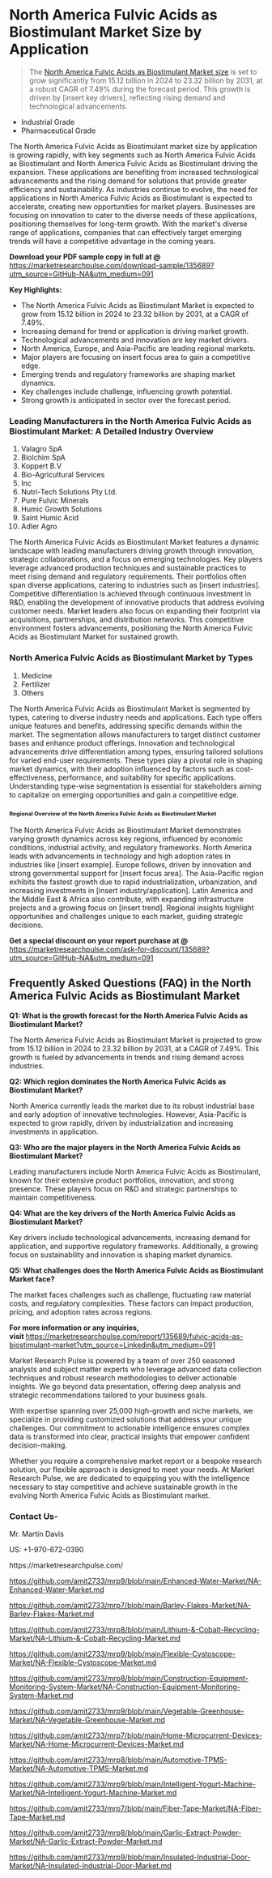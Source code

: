 <h1>North America Fulvic Acids as Biostimulant Market&nbsp;Size by Application</h1><blockquote><p>The <a href="https://marketresearchpulse.com/download-sample/135689?utm_source=GitHub-NA&amp;utm_medium=091">North America Fulvic Acids as Biostimulant Market size</a> is set to grow significantly from 15.12 billion in 2024 to 23.32 billion by 2031, at a robust CAGR of 7.49% during the forecast period. This growth is driven by [insert key drivers], reflecting rising demand and technological advancements.</p></blockquote><ul><li>Industrial Grade<li> Pharmaceutical Grade</li></ul><p>The North America Fulvic Acids as Biostimulant market size by application is growing rapidly, with key segments such as North America Fulvic Acids as Biostimulant and North America Fulvic Acids as Biostimulant driving the expansion. These applications are benefiting from increased technological advancements and the rising demand for solutions that provide greater efficiency and sustainability. As industries continue to evolve, the need for applications in North America Fulvic Acids as Biostimulant is expected to accelerate, creating new opportunities for market players. Businesses are focusing on innovation to cater to the diverse needs of these applications, positioning themselves for long-term growth. With the market's diverse range of applications, companies that can effectively target emerging trends will have a competitive advantage in the coming years.</p><p><strong>Download your PDF sample copy in full at @ </strong><a href="https://marketresearchpulse.com/download-sample/135689?utm_source=GitHub-NA&amp;utm_medium=091">https://marketresearchpulse.com/download-sample/135689?utm_source=GitHub-NA&amp;utm_medium=091</a></p><p><strong>Key Highlights: </strong></p><ul><li>The North America Fulvic Acids as Biostimulant Market is expected to grow from 15.12 billion in 2024 to 23.32 billion by 2031, at a CAGR of 7.49%.</li><li>Increasing demand for trend or application is driving market growth.</li><li>Technological advancements and innovation are key market drivers.</li><li>North America, Europe, and Asia-Pacific are leading regional markets.</li><li>Major players are focusing on insert focus area to gain a competitive edge.</li><li>Emerging trends and regulatory frameworks are shaping market dynamics.</li><li>Key challenges include challenge, influencing growth potential.</li><li>Strong growth is anticipated in sector over the forecast period.</li></ul><h3>Leading Manufacturers in the North America Fulvic Acids as Biostimulant Market: A Detailed Industry Overview</h3><ol><li>Valagro SpA</li><li>Biolchim SpA</li><li>Koppert B.V</li><li>Bio-Agricultural Services</li><li>Inc</li><li>Nutri-Tech Solutions Pty Ltd.</li><li>Pure Fulvic Minerals</li><li>Humic Growth Solutions</li><li>Saint Humic Acid</li><li>Adler Agro</li></ol><div class="flex max-w-full flex-col flex-grow"><div class="min-h-8 text-message flex w-full flex-col items-end gap-2 whitespace-normal break-words [.text-message+&amp;]:mt-5" dir="auto" data-message-author-role="assistant" data-message-id="fd8432e4-4910-450d-b182-61b7bfb0a01f" data-message-model-slug="gpt-4o"><div class="flex w-full flex-col gap-1 empty:hidden first:pt-[3px]"><div class="markdown prose w-full break-words dark:prose-invert light"><p>The North America Fulvic Acids as Biostimulant Market features a dynamic landscape with leading manufacturers driving growth through innovation, strategic collaborations, and a focus on emerging technologies. Key players leverage advanced production techniques and sustainable practices to meet rising demand and regulatory requirements. Their portfolios often span diverse applications, catering to industries such as [insert industries]. Competitive differentiation is achieved through continuous investment in R&amp;D, enabling the development of innovative products that address evolving customer needs. Market leaders also focus on expanding their footprint via acquisitions, partnerships, and distribution networks. This competitive environment fosters advancements, positioning the North America Fulvic Acids as Biostimulant Market for sustained growth.</p></div></div></div></div><h3>North America Fulvic Acids as Biostimulant Market by Types</h3><ol><li>Medicine<li> Fertilizer<li> Others</li></ol><div class="flex max-w-full flex-col flex-grow"><div class="min-h-8 text-message flex w-full flex-col items-end gap-2 whitespace-normal break-words [.text-message+&amp;]:mt-5" dir="auto" data-message-author-role="assistant" data-message-id="084470be-0bb7-4664-bddf-5156b4f41249" data-message-model-slug="gpt-4o-mini"><div class="flex w-full flex-col gap-1 empty:hidden first:pt-[3px]"><div class="markdown prose w-full break-words dark:prose-invert light"><p>The North America Fulvic Acids as Biostimulant Market is segmented by types, catering to diverse industry needs and applications. Each type offers unique features and benefits, addressing specific demands within the market. The segmentation allows manufacturers to target distinct customer bases and enhance product offerings. Innovation and technological advancements drive differentiation among types, ensuring tailored solutions for varied end-user requirements. These types play a pivotal role in shaping market dynamics, with their adoption influenced by factors such as cost-effectiveness, performance, and suitability for specific applications. Understanding type-wise segmentation is essential for stakeholders aiming to capitalize on emerging opportunities and gain a competitive edge.</p></div></div></div></div><h3><span style="font-size: 11px;">Regional Overview of the North America Fulvic Acids as Biostimulant Market</span></h3><div class="flex max-w-full flex-col flex-grow"><div class="min-h-8 text-message flex w-full flex-col items-end gap-2 whitespace-normal break-words [.text-message+&amp;]:mt-5" dir="auto" data-message-author-role="assistant" data-message-id="e9038762-ce64-4e30-91c9-9bd413514231" data-message-model-slug="gpt-4o-mini"><div class="flex w-full flex-col gap-1 empty:hidden first:pt-[3px]"><div class="markdown prose w-full break-words dark:prose-invert light"><p>The North America Fulvic Acids as Biostimulant Market demonstrates varying growth dynamics across key regions, influenced by economic conditions, industrial activity, and regulatory frameworks. North America leads with advancements in technology and high adoption rates in industries like [insert example]. Europe follows, driven by innovation and strong governmental support for [insert focus area]. The Asia-Pacific region exhibits the fastest growth due to rapid industrialization, urbanization, and increasing investments in [insert industry/application]. Latin America and the Middle East &amp; Africa also contribute, with expanding infrastructure projects and a growing focus on [insert trend]. Regional insights highlight opportunities and challenges unique to each market, guiding strategic decisions.</p></div></div></div></div><p><strong>Get a special discount on your report purchase at @ </strong><a href="https://marketresearchpulse.com/ask-for-discount/135689?utm_source=GitHub-NA&amp;utm_medium=091">https://marketresearchpulse.com/ask-for-discount/135689?utm_source=GitHub-NA&amp;utm_medium=091</a></p><h2>Frequently Asked Questions (FAQ) in the North America Fulvic Acids as Biostimulant Market</h2><p><strong>Q1: What is the growth forecast for the North America Fulvic Acids as Biostimulant Market?</strong></p><p>The North America Fulvic Acids as Biostimulant Market is projected to grow from 15.12 billion in 2024 to 23.32 billion by 2031, at a CAGR of 7.49%. This growth is fueled by advancements in trends and rising demand across industries.</p><p><strong>Q2: Which region dominates the North America Fulvic Acids as Biostimulant Market?</strong></p><p>North America currently leads the market due to its robust industrial base and early adoption of innovative technologies. However, Asia-Pacific is expected to grow rapidly, driven by industrialization and increasing investments in application.</p><p><strong>Q3: Who are the major players in the North America Fulvic Acids as Biostimulant Market?</strong></p><p>Leading manufacturers include North America Fulvic Acids as Biostimulant, known for their extensive product portfolios, innovation, and strong presence. These players focus on R&amp;D and strategic partnerships to maintain competitiveness.</p><p><strong>Q4: What are the key drivers of the North America Fulvic Acids as Biostimulant Market?</strong></p><p>Key drivers include technological advancements, increasing demand for application, and supportive regulatory frameworks. Additionally, a growing focus on sustainability and innovation is shaping market dynamics.</p><p><strong>Q5: What challenges does the North America Fulvic Acids as Biostimulant Market face?</strong></p><p>The market faces challenges such as challenge, fluctuating raw material costs, and regulatory complexities. These factors can impact production, pricing, and adoption rates across regions.</p><p><strong>For more information or any inquiries, visit&nbsp;</strong><a href="https://marketresearchpulse.com/report/135689/fulvic-acids-as-biostimulant-market?utm_source=Linkedin&utm_medium=091">https://marketresearchpulse.com/report/135689/fulvic-acids-as-biostimulant-market?utm_source=Linkedin&utm_medium=091</a></p><p>Market Research Pulse is powered by a team of over 250 seasoned analysts and subject matter experts who leverage advanced data collection techniques and robust research methodologies to deliver actionable insights. We go beyond data presentation, offering deep analysis and strategic recommendations tailored to your business goals.</p><p>With expertise spanning over 25,000 high-growth and niche markets, we specialize in providing customized solutions that address your unique challenges. Our commitment to actionable intelligence ensures complex data is transformed into clear, practical insights that empower confident decision-making.</p><p>Whether you require a comprehensive market report or a bespoke research solution, our flexible approach is designed to meet your needs. At Market Research Pulse, we are dedicated to equipping you with the intelligence necessary to stay competitive and achieve sustainable growth in the evolving North America Fulvic Acids as Biostimulant market.</p><h3><strong>Contact Us-</strong></h3><p>Mr. Martin Davis</p><p>US: +1-970-672-0390</p><p>https://marketresearchpulse.com/</p><p><a href="https://github.com/amit2733/mrp9/blob/main/Enhanced-Water-Market/NA-Enhanced-Water-Market.md">https://github.com/amit2733/mrp9/blob/main/Enhanced-Water-Market/NA-Enhanced-Water-Market.md</a></p><p><a href="https://github.com/amit2733/mrp7/blob/main/Barley-Flakes-Market/NA-Barley-Flakes-Market.md">https://github.com/amit2733/mrp7/blob/main/Barley-Flakes-Market/NA-Barley-Flakes-Market.md</a></p><p><a href="https://github.com/amit2733/mrp8/blob/main/Lithium-&-Cobalt-Recycling-Market/NA-Lithium-&-Cobalt-Recycling-Market.md">https://github.com/amit2733/mrp8/blob/main/Lithium-&-Cobalt-Recycling-Market/NA-Lithium-&-Cobalt-Recycling-Market.md</a></p><p><a href="https://github.com/amit2733/mrp9/blob/main/Flexible-Cystoscope-Market/NA-Flexible-Cystoscope-Market.md">https://github.com/amit2733/mrp9/blob/main/Flexible-Cystoscope-Market/NA-Flexible-Cystoscope-Market.md</a></p><p><a href="https://github.com/amit2733/mrp8/blob/main/Construction-Equipment-Monitoring-System-Market/NA-Construction-Equipment-Monitoring-System-Market.md">https://github.com/amit2733/mrp8/blob/main/Construction-Equipment-Monitoring-System-Market/NA-Construction-Equipment-Monitoring-System-Market.md</a></p><p><a href="https://github.com/amit2733/mrp9/blob/main/Vegetable-Greenhouse-Market/NA-Vegetable-Greenhouse-Market.md">https://github.com/amit2733/mrp9/blob/main/Vegetable-Greenhouse-Market/NA-Vegetable-Greenhouse-Market.md</a></p><p><a href="https://github.com/amit2733/mrp7/blob/main/Home-Microcurrent-Devices-Market/NA-Home-Microcurrent-Devices-Market.md">https://github.com/amit2733/mrp7/blob/main/Home-Microcurrent-Devices-Market/NA-Home-Microcurrent-Devices-Market.md</a></p><p><a href="https://github.com/amit2733/mrp8/blob/main/Automotive-TPMS-Market/NA-Automotive-TPMS-Market.md">https://github.com/amit2733/mrp8/blob/main/Automotive-TPMS-Market/NA-Automotive-TPMS-Market.md</a></p><p><a href="https://github.com/amit2733/mrp9/blob/main/Intelligent-Yogurt-Machine-Market/NA-Intelligent-Yogurt-Machine-Market.md">https://github.com/amit2733/mrp9/blob/main/Intelligent-Yogurt-Machine-Market/NA-Intelligent-Yogurt-Machine-Market.md</a></p><p><a href="https://github.com/amit2733/mrp7/blob/main/Fiber-Tape-Market/NA-Fiber-Tape-Market.md">https://github.com/amit2733/mrp7/blob/main/Fiber-Tape-Market/NA-Fiber-Tape-Market.md</a></p><p><a href="https://github.com/amit2733/mrp8/blob/main/Garlic-Extract-Powder-Market/NA-Garlic-Extract-Powder-Market.md">https://github.com/amit2733/mrp8/blob/main/Garlic-Extract-Powder-Market/NA-Garlic-Extract-Powder-Market.md</a></p><p><a href="https://github.com/amit2733/mrp9/blob/main/Insulated-Industrial-Door-Market/NA-Insulated-Industrial-Door-Market.md">https://github.com/amit2733/mrp9/blob/main/Insulated-Industrial-Door-Market/NA-Insulated-Industrial-Door-Market.md</a></p>
